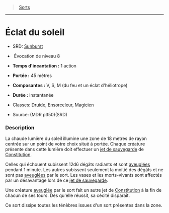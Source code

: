 ﻿---
!SpellItem
Family: SpellHD
Name: Éclat du soleil
AltName: '[Sunburst](srd_spells_sunburst.md)'
Type: Évocation
Level: 8
CastingTime: 1 action
Range: 45 mètres
Components: V, S, M (du feu et un éclat d'héliotrope)
Duration: instantanée
Classes: '[Druide](hd_druid.md), [Ensorceleur](hd_sorcerer.md), [Magicien](hd_wizard.md)'
Source: (MDR p350)(SRD)
Id: spells_hd.md#Éclat-du-soleil
ParentLink: spells_hd.md#sorts
ParentName: Sorts
NameLevel: 1
Attributes: {}
---
> [Sorts](hd_spells.md)

---

# Éclat du soleil

- SRD: [Sunburst](srd_spells_sunburst.md)

-  Évocation de niveau 8

- **Temps d'incantation :** 1 action

- **Portée :** 45 mètres

- **Composantes :** V, S, M (du feu et un éclat d'héliotrope)

- **Durée :** instantanée

- Classes: [Druide](hd_druid.md), [Ensorceleur](hd_sorcerer.md), [Magicien](hd_wizard.md)

- Source: (MDR p350)(SRD)

### Description

La chaude lumière du soleil illumine une zone de 18 mètres de rayon centrée sur un point de votre choix situé à portée. Chaque créature présente dans cette lumière doit effectuer un [jet de sauvegarde](hd_abilities_jets_de_sauvegarde.md) de [Constitution](hd_abilities_constitution.md).

Celles qui échouent subissent 12d6 dégâts radiants et sont [aveuglées](hd_conditions_aveugle.md) pendant 1 minute. Les autres subissent seulement la moitié des dégâts et ne sont pas [aveuglées](hd_conditions_aveugle.md) par le sort. Les vases et les morts-vivants sont affectés par un désavantage lors de ce [jet de sauvegarde](hd_abilities_jets_de_sauvegarde.md).

Une créature [aveuglée](hd_conditions_aveugle.md) par le sort fait un autre jet de [Constitution](hd_abilities_constitution.md) à la fin de chacun de ses tours. Dès qu'elle réussit, sa cécité disparaît.

Ce sort dissipe toutes les ténèbres issues d'un sort présentes dans la zone.

